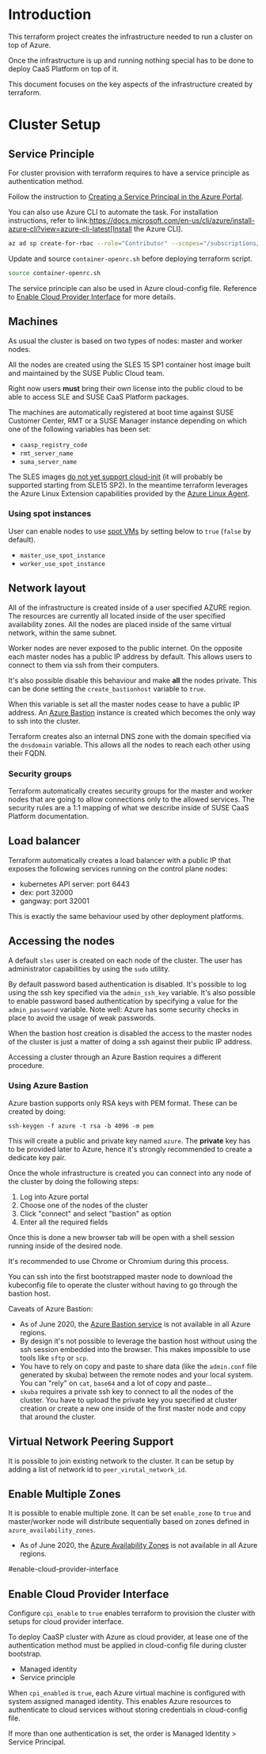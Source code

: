 # Introduction

This terraform project creates the infrastructure needed to run a
cluster on top of Azure.

Once the infrastructure is up and running nothing special has to be done
to deploy CaaS Platform on top of it.

This document focuses on the key aspects of the infrastructure created
by terraform.

# Cluster Setup

## Service Principle

For cluster provision with terraform requires to have a service principle as authentication method.

Follow the instruction to [Creating a Service Principal in the Azure Portal](https://www.terraform.io/docs/providers/azurerm/guides/service_principal_client_secret.html#creating-a-service-principal-in-the-azure-portal).

You can also use Azure CLI to automate the task. For installation instructions, refer to link:https://docs.microsoft.com/en-us/cli/azure/install-azure-cli?view=azure-cli-latest[Install the Azure CLI].
```bash
az ad sp create-for-rbac --role="Contributor" --scopes="/subscriptions/<SUBSCRIPTION_ID>"
```

Update and source `container-openrc.sh` before deploying terraform script.
```bash
source container-openrc.sh
```

The service principle can also be used in Azure cloud-config file. Reference to [Enable Cloud Provider Interface](#enable-cloud-provider-interface) for more details.

## Machines

As usual the cluster is based on two types of nodes: master and worker nodes.

All the nodes are created using the SLES 15 SP1 container host image built
and maintained by the SUSE Public Cloud team.

Right now users **must** bring their own license into the public cloud to be
able to access SLE and SUSE CaaS Platform packages.

The machines are automatically registered at boot time against SUSE Customer
Center, RMT or a SUSE Manager instance depending on which one of the following
variables has been set:

  * `caasp_registry_code`
  * `rmt_server_name`
  * `suma_server_name`

The SLES images [do not yet support cloud-init](https://docs.microsoft.com/en-us/azure/virtual-machines/linux/using-cloud-init)
(it will probably be supported starting from SLE15 SP2). In the meantime
terraform leverages the Azure Linux Extension capabilities provided by
the [Azure Linux Agent](https://docs.microsoft.com/en-us/azure/virtual-machines/extensions/agent-linux).

### Using spot instances

User can enable nodes to use [spot VMs](https://docs.microsoft.com/en-us/azure/virtual-machines/windows/spot-vms) by setting below to `true` (`false` by default).

  * `master_use_spot_instance`
  * `worker_use_spot_instance`

## Network layout

All of the infrastructure is created inside of a user specified AZURE region.
The resources are currently all located inside of the user specified availability
zones. All the nodes are placed inside of the same virtual network, within the same
subnet.

Worker nodes are never exposed to the public internet. On the opposite
each master nodes has a public IP address by default. This allows users to
connect to them via ssh from their computers.

It's also possible disable this behaviour and make **all** the nodes private.
This can be done setting the `create_bastionhost` variable to `true`.

When this variable is set all the master nodes cease to have a public IP address.
An [Azure Bastion](https://docs.microsoft.com/en-us/azure/bastion/bastion-overview)
instance is created which becomes the only way to ssh into the cluster.

Terraform creates also an internal DNS zone with the domain specified via the
`dnsdomain` variable. This allows all the nodes to reach each other using
their FQDN.

### Security groups

Terraform automatically creates security groups for the master and worker nodes
that are going to allow connections only to the allowed services. The security
rules are a 1:1 mapping of what we describe inside of SUSE CaaS Platform
documentation.

## Load balancer

Terraform automatically creates a load balancer with a public IP that exposes
the following services running on the control plane nodes:

  * kubernetes API server: port 6443
  * dex: port 32000
  * gangway: port 32001

This is exactly the same behaviour used by other deployment platforms.

## Accessing the nodes

A default `sles` user is created on each node of the cluster. The user has
administrator capabilities by using the `sudo` utility.

By default password based authentication is disabled. It's possible to log
using the ssh key specified via the `admin_ssh_key` variable.
It's also possible to enable password based authentication by specifying a
value for the `admin_password` variable. Note well: Azure has some security
checks in place to avoid the usage of weak passwords.

When the bastion host creation is disabled the access to the master nodes of
the cluster is just a matter of doing a ssh against their public IP address.

Accessing a cluster through an Azure Bastion requires a different procedure.

### Using Azure Bastion

Azure bastion supports only RSA keys with PEM format. These can be created by
doing:

```
ssh-keygen -f azure -t rsa -b 4096 -m pem
```

This will create a public and private key named `azure`. The **private** key has
to be provided later to Azure, hence it's strongly recommended to create
a dedicate key pair.

Once the whole infrastructure is created you can connect into any node of the
cluster by doing the following steps:

  1. Log into Azure portal
  2. Choose one of the nodes of the cluster
  3. Click "connect" and select "bastion" as option
  4. Enter all the required fields

Once this is done a new browser tab will be open with a shell session running
inside of the desired node.

It's recommended to use Chrome or Chromium during this process.

You can ssh into the first bootstrapped master node to download the kubeconfig 
file to operate the cluster without having to go through the bastion host.

Caveats of Azure Bastion:

  * As of June 2020, the [Azure Bastion service](https://docs.microsoft.com/en-us/azure/bastion/bastion-overview#regions) is not available in all Azure regions.
  * By design it's not possible to leverage the bastion host without using the
    ssh session embedded into the browser. This makes impossible to use tools like
    `sftp` or `scp`.
  * You have to rely on copy and paste to share data (like the `admin.conf` file
    generated by skuba) between the remote nodes and your local system.
    You can "rely" on `cat`, `base64` and a lot of copy and paste...
  * `skuba` requires a private ssh key to connect to all the nodes of the cluster.
    You have to upload the private key you specified at cluster creation
    or create a new one inside of the first master node and copy that
    around the cluster.

## Virtual Network Peering Support

It is possible to join existing network to the cluster.  It can be setup by adding a list of network id to `peer_virutal_network_id`.

## Enable Multiple Zones

It is possible to enable multiple zone.  It can be set `enable_zone` to `true` and master/worker node will distribute sequentially based on zones defined in `azure_availability_zones`.

  * As of June 2020, the [Azure Availability Zones](https://docs.microsoft.com/en-us/azure/availability-zones/az-region) is not available in all Azure regions.

#enable-cloud-provider-interface
## Enable Cloud Provider Interface

Configure `cpi_enable` to `true` enables terraform to provision the cluster with setups for cloud provider interface.

To deploy CaaSP cluster with Azure as cloud provider, at lease one of the authentication method must be applied in cloud-config file during cluster bootstrap.

* Managed identity
* Service principle

When `cpi_enabled` is `true`, each Azure virtual machine is configured with system assigned managed identity. This enables Azure resources to authenticate to cloud services without storing credentials in cloud-config file.

If more than one authentication is set, the order is Managed Identity > Service Principal.
